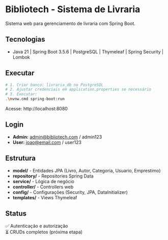 # Bibliotech - Sistema de Livraria

Sistema web para gerenciamento de livraria com Spring Boot.

## Tecnologias
- Java 21 | Spring Boot 3.5.6 | PostgreSQL | Thymeleaf | Spring Security | Lombok

## Executar

```bash
# 1. Criar banco: livraria_db no PostgreSQL
# 2. Ajustar credenciais em application.properties se necessário
# 3. Executar:
.\mvnw.cmd spring-boot:run
```

Acesse: http://localhost:8080

## Login
- **Admin:** admin@bibliotech.com / admin123
- **User:** joao@email.com / user123

## Estrutura
- **model/** - Entidades JPA (Livro, Autor, Categoria, Usuario, Emprestimo)
- **repository/** - Repositories Spring Data
- **service/** - Lógica de negócio
- **controller/** - Controllers web
- **config/** - Configurações (Security, JPA, DataInitializer)
- **templates/** - Views Thymeleaf

## Status
✅ Autenticação e autorização  
⏳ CRUDs completos (próxima etapa)
